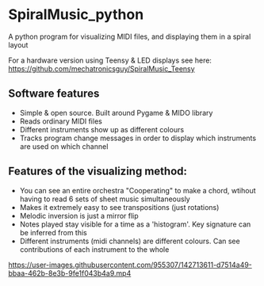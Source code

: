 # SpiralMusic_python
A python program for visualizing MIDI files, and displaying them in a spiral layout

For a hardware version using Teensy & LED displays see here: https://github.com/mechatronicsguy/SpiralMusic_Teensy

## Software features
* Simple & open source. Built around Pygame & MIDO library
* Reads ordinary MIDI files
* Different instruments show up as different colours
* Tracks program change messages in order to display which instruments are used on which channel

## Features of the visualizing method: 
* You can see an entire orchestra "Cooperating" to make a chord, wtihout having to read 6 sets of sheet music simultaneously
* Makes it extremely easy to see transpositions (just rotations)
* Melodic inversion is just a mirror flip
* Notes played stay visible for a time as a 'histogram'. Key signature can be inferred from this
* Different instruments (midi channels) are different colours. Can see contributions of each instrument to the whole




https://user-images.githubusercontent.com/955307/142713611-d7514a49-bbaa-462b-8e3b-9fe1f043b4a9.mp4


